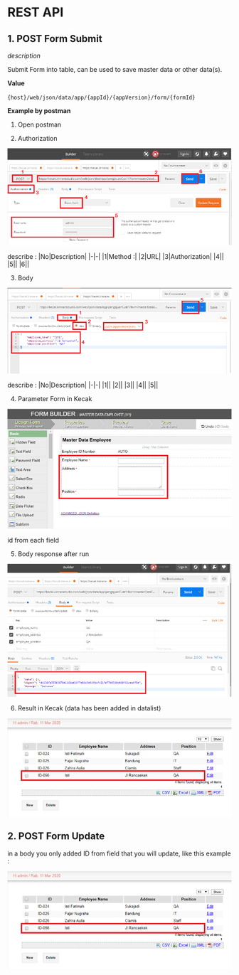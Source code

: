 # REST API

## 1. POST Form Submit

*description*

Submit Form into table, can be used to save master data or other data(s).


**Value**

`{host}/web/json/data/app/{appId}/{appVersion}/form/{formId}`


**Example by postman**

1. Open postman

2. Authorization

<img src = "https://raw.githubusercontent.com/kinnara-digital-studio/kecak-workflow/master/docs/assets/restApiPost_authorization.png" alt="" />

describe :
|No|Description|
|-|-|
|1|Method :|
|2|URL|
|3|Authorization|
|4||
|5||
|6||


3. Body

<img src = "https://raw.githubusercontent.com/kinnara-digital-studio/kecak-workflow/master/docs/assets/restApiPost_body.png" alt="" />

describe :
|No|Description|
|-|-|
|1||
|2||
|3||
|4||
|5||


4. Parameter Form in Kecak

<img src = "https://raw.githubusercontent.com/kinnara-digital-studio/kecak-workflow/master/docs/assets/restApiPost_bodyFrom.png" alt="" />

id from each field


5. Body response after run

<img src = "https://raw.githubusercontent.com/kinnara-digital-studio/kecak-workflow/master/docs/assets/restApiPost_bodyResponse.png" alt="" />


6. Result in Kecak (data has been added in datalist)

<img src = "https://raw.githubusercontent.com/kinnara-digital-studio/kecak-workflow/master/docs/assets/restApiPost_result.png" alt="" />


## 2. POST Form Update

in a body you only added ID from field that you will update, like this example :

<img src = "https://raw.githubusercontent.com/kinnara-digital-studio/kecak-workflow/master/docs/assets/restApiPost_result.png" alt="" />

